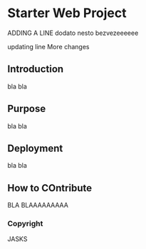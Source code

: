 # Starter Web Project

ADDING A LINE
dodato nesto bezvezeeeeee

updating line
More changes 
## Introduction 
 bla bla
## Purpose
bla bla
## Deployment
bla bla 
## How to COntribute 
BLA BLAAAAAAAAA


### Copyright 

JASKS
